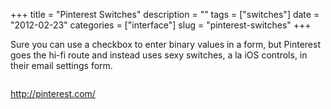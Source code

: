 +++
title = "Pinterest Switches"
description = ""
tags = ["switches"]
date = "2012-02-23"
categories = ["interface"]
slug = "pinterest-switches"
+++


<p>Sure you can use a checkbox to enter binary values in a form, but Pinterest goes the hi-fi route and instead uses sexy switches, a la iOS controls, in their email settings form.</p>

<div id="screens-full" class="clear"><div class="fullimg clear"><a href="/media/interface/pinterest-email-settings-1.png" class="group" rel="group" title="1. "><img src="/media/interface/pinterest-email-settings-1.png" alt="" class="img-responsive"></a></div></div>        
<p><a href="http://pinterest.com/">http://pinterest.com/</a></p>

